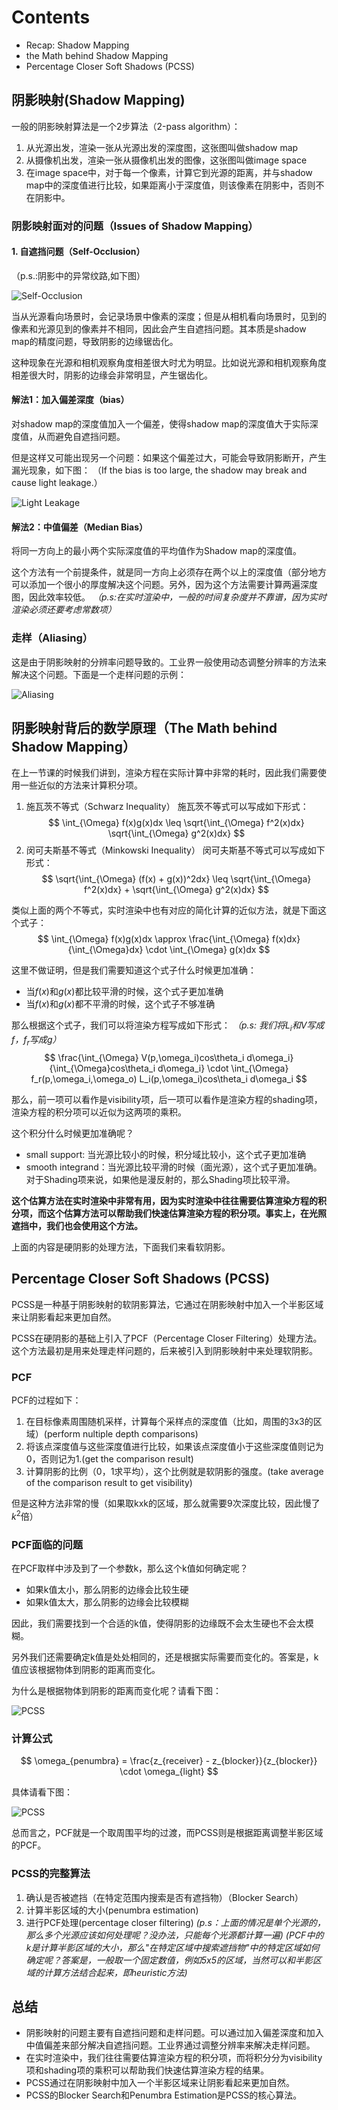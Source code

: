 # Contents

- Recap: Shadow Mapping
- the Math behind Shadow Mapping
- Percentage Closer Soft Shadows (PCSS)

## 阴影映射(Shadow Mapping)

一般的阴影映射算法是一个2步算法（2-pass algorithm）：

1. 从光源出发，渲染一张从光源出发的深度图，这张图叫做shadow map
2. 从摄像机出发，渲染一张从摄像机出发的图像，这张图叫做image space
3. 在image space中，对于每一个像素，计算它到光源的距离，并与shadow map中的深度值进行比较，如果距离小于深度值，则该像素在阴影中，否则不在阴影中。

### 阴影映射面对的问题（Issues of Shadow Mapping）

#### 1. 自遮挡问题（Self-Occlusion）

（p.s.:阴影中的异常纹路,如下图）

![Self-Occlusion](./img/self_occlusion.png)

当从光源看向场景时，会记录场景中像素的深度；但是从相机看向场景时，见到的像素和光源见到的像素并不相同，因此会产生自遮挡问题。其本质是shadow map的精度问题，导致阴影的边缘锯齿化。

这种现象在光源和相机观察角度相差很大时尤为明显。比如说光源和相机观察角度相差很大时，阴影的边缘会非常明显，产生锯齿化。

#### 解法1：加入偏差深度（bias）

对shadow map的深度值加入一个偏差，使得shadow map的深度值大于实际深度值，从而避免自遮挡问题。

但是这样又可能出现另一个问题：如果这个偏差过大，可能会导致阴影断开，产生漏光现象，如下图：
（If the bias is too large, the shadow may break and cause light leakage.）

![Light Leakage](./img/light_leakage.png)

#### 解法2：中值偏差（Median Bias）

将同一方向上的最小两个实际深度值的平均值作为Shadow map的深度值。

这个方法有一个前提条件，就是同一方向上必须存在两个以上的深度值（部分地方可以添加一个很小的厚度解决这个问题。另外，因为这个方法需要计算两遍深度图，因此效率较低。
*（p.s:在实时渲染中，一般的时间复杂度并不靠谱，因为实时渲染必须还要考虑常数项）*

### 走样（Aliasing）

这是由于阴影映射的分辨率问题导致的。工业界一般使用动态调整分辨率的方法来解决这个问题。下面是一个走样问题的示例：

![Aliasing](./img/Aliasing.png)

## 阴影映射背后的数学原理（The Math behind Shadow Mapping）

在上一节课的时候我们讲到，渲染方程在实际计算中非常的耗时，因此我们需要使用一些近似的方法来计算积分项。

1. 施瓦茨不等式（Schwarz Inequality）
   施瓦茨不等式可以写成如下形式：
   $$
   \int_{\Omega} f(x)g(x)dx \leq \sqrt{\int_{\Omega} f^2(x)dx} \sqrt{\int_{\Omega} g^2(x)dx}
   $$
2. 闵可夫斯基不等式（Minkowski Inequality）
   闵可夫斯基不等式可以写成如下形式：
   $$
   \sqrt{\int_{\Omega} (f(x) + g(x))^2dx} \leq \sqrt{\int_{\Omega} f^2(x)dx} + \sqrt{\int_{\Omega} g^2(x)dx}
   $$

类似上面的两个不等式，实时渲染中也有对应的简化计算的近似方法，就是下面这个式子：
$$
\int_{\Omega} f(x)g(x)dx \approx \frac{\int_{\Omega} f(x)dx} {\int_{\Omega}dx} \cdot \int_{\Omega} g(x)dx
$$

这里不做证明，但是我们需要知道这个式子什么时候更加准确：

- 当$f(x)$和$g(x)$都比较平滑的时候，这个式子更加准确
- 当$f(x)$和$g(x)$都不平滑的时候，这个式子不够准确

那么根据这个式子，我们可以将渲染方程写成如下形式：
*（p.s: 我们将$L_i$和$V$写成$f$，$f_r$写成$g$）*
$$
\frac{\int_{\Omega} V(p,\omega_i)cos\theta_i    d\omega_i}{\int_{\Omega}cos\theta_i d\omega_i} \cdot \int_{\Omega} f_r(p,\omega_i,\omega_o)  L_i(p,\omega_i)cos\theta_i d\omega_i
$$

那么，前一项可以看作是visibility项，后一项可以看作是渲染方程的shading项，渲染方程的积分项可以近似为这两项的乘积。

这个积分什么时候更加准确呢？

- small support: 当光源比较小的时候，积分域比较小，这个式子更加准确
- smooth integrand：当光源比较平滑的时候（面光源），这个式子更加准确。对于Shading项来说，如果他是漫反射的，那么Shading项比较平滑。

**这个估算方法在实时渲染中非常有用，因为实时渲染中往往需要估算渲染方程的积分项，而这个估算方法可以帮助我们快速估算渲染方程的积分项。事实上，在光照遮挡中，我们也会使用这个方法。**

上面的内容是硬阴影的处理方法，下面我们来看软阴影。

## Percentage Closer Soft Shadows (PCSS)

PCSS是一种基于阴影映射的软阴影算法，它通过在阴影映射中加入一个半影区域来让阴影看起来更加自然。

PCSS在硬阴影的基础上引入了PCF（Percentage Closer Filtering）处理方法。这个方法最初是用来处理走样问题的，后来被引入到阴影映射中来处理软阴影。

### PCF

PCF的过程如下：

1. 在目标像素周围随机采样，计算每个采样点的深度值（比如，周围的3x3的区域）(perform nultiple depth comparisons)
2. 将该点深度值与这些深度值进行比较，如果该点深度值小于这些深度值则记为0，否则记为1.(get the comparison result)
3. 计算阴影的比例（0，1求平均），这个比例就是软阴影的强度。(take average of the comparison result to get visibility)

但是这种方法非常的慢（如果取kxk的区域，那么就需要9次深度比较，因此慢了$k^2$倍）

### PCF面临的问题

在PCF取样中涉及到了一个参数k，那么这个k值如何确定呢？

- 如果k值太小，那么阴影的边缘会比较生硬
- 如果k值太大，那么阴影的边缘会比较模糊

因此，我们需要找到一个合适的k值，使得阴影的边缘既不会太生硬也不会太模糊。

另外我们还需要确定k值是处处相同的，还是根据实际需要而变化的。答案是，k值应该根据物体到阴影的距离而变化。

为什么是根据物体到阴影的距离而变化呢？请看下图：

![PCSS](./img/penumbra.png)

### 计算公式

$$
    \omega_{penumbra} = \frac{z_{receiver} - z_{blocker}}{z_{blocker}} \cdot \omega_{light}
$$

具体请看下图：

![PCSS](./img/penumbra_estimation.png)

总而言之，PCF就是一个取周围平均的过渡，而PCSS则是根据距离调整半影区域的PCF。

### PCSS的完整算法

1. 确认是否被遮挡（在特定范围内搜索是否有遮挡物）（Blocker Search）
2. 计算半影区域的大小(penumbra estimation)
3. 进行PCF处理(percentage closer filtering)
*(p.s：上面的情况是单个光源的，那么多个光源应该如何处理呢？没办法，只能每个光源都计算一遍)*
*(PCF中的k是计算半影区域的大小，那么"在特定区域中搜索遮挡物"中的特定区域如何确定呢？答案是，一般取一个固定数值，例如5x5的区域，当然可以和半影区域的计算方法结合起来，即heuristic方法)*

## 总结

- 阴影映射的问题主要有自遮挡问题和走样问题。可以通过加入偏差深度和加入中值偏差来部分解决自遮挡问题。工业界通过调整分辨率来解决走样问题。
- 在实时渲染中，我们往往需要估算渲染方程的积分项，而将积分分为visibility项和shading项的乘积可以帮助我们快速估算渲染方程的结果。
- PCSS通过在阴影映射中加入一个半影区域来让阴影看起来更加自然。
- PCSS的Blocker Search和Penumbra Estimation是PCSS的核心算法。

